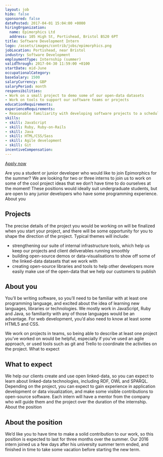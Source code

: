 ```yaml
---
layout: job
hide: false
sponsored: false
datePosted: 2017-04-01 15:04:00 +0000
hiringOrganization:
  name: Epimorphics Ltd
  address: 105 High St, Portishead, Bristol BS20 6PT
title: Software Development Intern
logo: /assets/images/contrib/jobs/epimorphics.png
jobLocation: Portishead, near Bristol
industry: Software Development
employmentType: Internship (summer)
validThrough: 2017-04-30 11:59:00 +0100
startDate: mid-June
occupationalCategory:
baseSalary: 1500
salaryCurrency: GBP
salaryPeriod: month
responsibilities:
- Work on a small project to demo some of our open-data datasets
- Work on tools to support our software teams or projects
educationRequirements:
experienceRequirements:
- Reasonable familiarity with developing software projects to a schedule
skills:
- skill: JavaScript
- skill: Ruby, Ruby-on-Rails
- skill: Java
- skill: HTML/CSS/Sass
- skill: Agile development
- skill: Git
incentiveCompensation:
---
```


[Apply now](https://www.epimorphics.com/summer-internships-2017/)

Are you a student or junior developer who would like to join Epimorphics for the summer? We are looking for two or three interns to join us to work on some of the cool project ideas that we don’t have time to do ourselves at the moment! These positions would ideally suit undergraduate students, but are open to any junior developers who have some programming experience.
About you

## Projects

The precise details of the project you would be working on will be finalized when you start your project, and there will be some opportunity for you to shape the direction of the project. Typical themes will include:

- strengthening our suite of internal infrastructure tools, which help us keep our projects and client deliverables running smoothly
- building open-source demos or data-visualisations to show off some of the linked-data datasets that we work with
- creating open-source libraries and tools to help other developers more easily make use of the open-data that we help our customers to publish

## About you

You’ll be writing software, so you’ll need to be familiar with at least one programming language, and excited about the idea of learning new languages, libraries or technologies. We mostly work in JavaScript, Ruby and Java, so familiarity with any of those languages would be an advantage. For web development, you’d also need to know at least some HTML5 and CSS.

We work on projects in teams, so being able to describe at least one project you’ve worked on would be helpful, especially if you’ve used an agile approach, or used tools such as git and Trello to coordinate the activities on the project.
What to expect

## What to expect

We help our clients create and use open linked-data, so you can expect to learn about linked-data technologies, including RDF, OWL and SPARQL. Depending on the project, you can expect to gain experience in application development or data visualization, and make some visible contributions to open-source software. Each intern will have a mentor from the company who will guide them and the project over the duration of the internship.
About the position

## About the position

We’d like you to have time to make a solid contribution to our work, so this position is expected to last for three months over the summer. Our 2016 intern joined us a few days after his university summer term ended, and finished in time to take some vacation before starting the new term.
